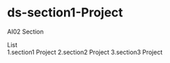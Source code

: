 # ds-section1-Project
AI02 Section

List <br>
1.section1 Project
2.section2 Project
3.section3 Project

